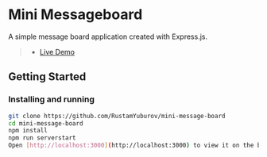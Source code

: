 # Mini Messageboard

A simple message board application created with Express.js.

> - [Live Demo](https://arcane-scrubland-19913.herokuapp.com/) 

## Getting Started

### Installing and running

```bash
git clone https://github.com/RustamYuburov/mini-message-board
cd mini-message-board
npm install
npm run serverstart
Open [http://localhost:3000](http://localhost:3000) to view it on the browser.
```